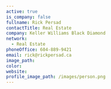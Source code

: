 ```yaml
---
active: true
is_company: false
fullname: Rick Persad
contactTitle: Real Estate
company: Keller Williams Black Diamond
network:
  - Real Estate
phoneOffice: 604-889-9421
email: rick@rickpersad.ca
image_path:
color:
website:
profile_image_path: /images/person.png
---
```



